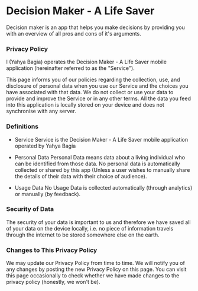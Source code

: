 # Decision Maker - A Life Saver

Decision maker is an app that helps you make decisions by providing you with an overview of all pros and cons of it's arguments.

### Privacy Policy
I (Yahya Bagia) operates the Decision Maker - A Life Saver mobile application (hereinafter referred to as the "Service").

This page informs you of our policies regarding the collection, use, and disclosure of personal data when you use our Service and the choices you have associated with that data. 
We do not collect or use your data to provide and improve the Service or in any other terms. All the data you feed into this application is locally stored on your device and does not synchronise with any server.

### Definitions
- Service
    Service is the Decision Maker - A Life Saver mobile application operated by Yahya Bagia

- Personal Data
    Personal Data means data about a living individual who can be identified from those data. No personal data is automatically collected or shared by this app (Unless a user wishes to manually share the details of their data with their choice of audience).

- Usage Data
    No Usage Data is collected automatically (through analytics) or manually (by feedback).

### Security of Data
The security of your data is important to us and therefore we have saved all of your data on the device locally, i.e. no piece of information travels through the internet to be stored somewhere else on the earth.

### Changes to This Privacy Policy
We may update our Privacy Policy from time to time. We will notify you of any changes by posting the new Privacy Policy on this page. You can visit this page occasionally to check whether we have made changes to the privacy policy (honestly, we won't be).
